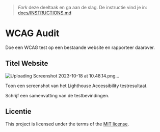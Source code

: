 > _Fork_ deze deeltaak en ga aan de slag. De instructie vind je in: [docs/INSTRUCTIONS.md](https://github.com/fdnd-task/all-human-wcag-audit/blob/main/docs/INSTRUCTIONS.md)

# WCAG Audit 

Doe een WCAG test op een bestaande website en rapporteer daarover.

## Titel Website

![Uploading Screenshot 2023-10-18 at 10.48.14.png…]()

Toon een screenshot van het Lighthouse Accessibility testresultaat.

Schrijf een samenvatting van de testbevindingen.

## Licentie

This project is licensed under the terms of the [MIT license](./LICENSE).
